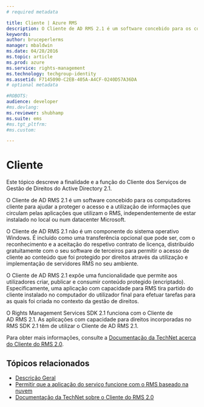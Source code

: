 ```yaml
---
# required metadata

title: Cliente | Azure RMS
description: O Cliente de AD RMS 2.1 é um software concebido para os computadores cliente para ajudar a proteger o acesso e a utilização de informações
keywords:
author: bruceperlerms
manager: mbaldwin
ms.date: 04/28/2016
ms.topic: article
ms.prod: azure
ms.service: rights-management
ms.technology: techgroup-identity
ms.assetid: F7145090-C2EB-405A-A4CF-0240D57A36DA
# optional metadata

#ROBOTS:
audience: developer
#ms.devlang:
ms.reviewer: shubhamp
ms.suite: ems
#ms.tgt_pltfrm:
#ms.custom:

---
```


# Cliente

Este tópico descreve a finalidade e a função do Cliente dos Serviços de Gestão de Direitos do Active Directory 2.1.

O Cliente de AD RMS 2.1 é um software concebido para os computadores cliente para ajudar a proteger o acesso e a utilização de informações que circulam pelas aplicações que utilizam o RMS, independentemente de estar instalado no local ou num datacenter Microsoft.

O Cliente de AD RMS 2.1 não é um componente do sistema operativo Windows. É incluído como uma transferência opcional que pode ser, com o reconhecimento e a aceitação do respetivo contrato de licença, distribuído gratuitamente com o seu software de terceiros para permitir o acesso de cliente ao conteúdo que foi protegido por direitos através da utilização e implementação de servidores RMS no seu ambiente.

O Cliente de AD RMS 2.1 expõe uma funcionalidade que permite aos utilizadores criar, publicar e consumir conteúdo protegido (encriptado). Especificamente, uma aplicação com capacidade para RMS tira partido do cliente instalado no computador do utilizador final para efetuar tarefas para as quais foi criada no contexto da gestão de direitos.

O Rights Management Services SDK 2.1 funciona com o Cliente de AD RMS 2.1. As aplicações com capacidade para direitos incorporadas no RMS SDK 2.1 têm de utilizar o Cliente de AD RMS 2.1.

Para obter mais informações, consulte a [Documentação da TechNet acerca do Cliente do RMS 2.0](https://TechNet.Microsoft.Com/en-us/library/jj159267(WS.10).aspx).

## Tópicos relacionados

* [Descrição Geral](ad-rms-overview.md)
* [Permitir que a aplicação do serviço funcione com o RMS baseado na nuvem](how-to-use-file-api-with-aadrm-cloud.md)
* [Documentação da TechNet sobre o Cliente do RMS 2.0](https://TechNet.Microsoft.Com/en-us/library/jj159267(WS.10).aspx)
 

 





<!--HONumber=Apr16_HO4-->



